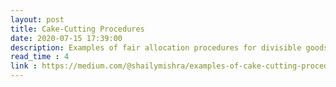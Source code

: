 ```yaml
---
layout: post
title: Cake-Cutting Procedures
date: 2020-07-15 17:39:00
description: Examples of fair allocation procedures for divisible goods
read_time : 4
link : https://medium.com/@shailymishra/examples-of-cake-cutting-procedures-ab19c77bc3b8
---
```

 